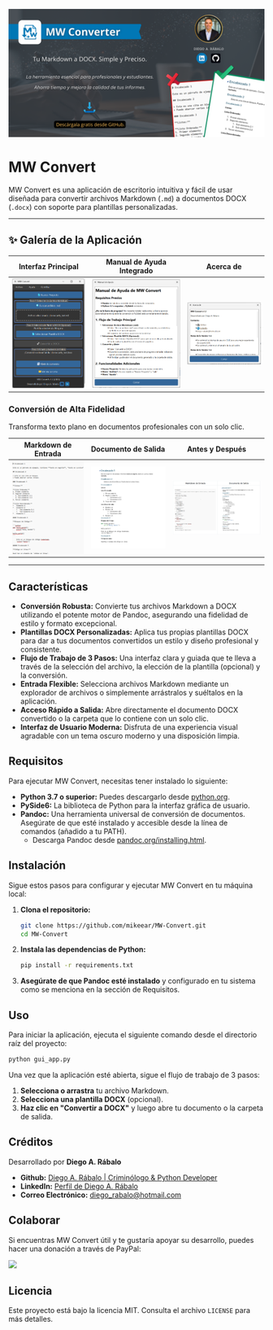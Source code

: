 ![Banner de MW Converter](assets/banner.png)

# MW Convert

MW Convert es una aplicación de escritorio intuitiva y fácil de usar diseñada para convertir archivos Markdown (`.md`) a documentos DOCX (`.docx`) con soporte para plantillas personalizadas.

---

## ✨ Galería de la Aplicación

| Interfaz Principal | Manual de Ayuda Integrado | Acerca de |
| :---: | :---: | :---: |
| ![Captura de la aplicación MW Convert](assets/app-screenshot.png) | ![Captura del manual de ayuda](assets/help-manual.png) | ![Captura de la ventana Acerca de](assets/acerca-de.png) |

### Conversión de Alta Fidelidad

Transforma texto plano en documentos profesionales con un solo clic.

| Markdown de Entrada | Documento de Salida | Antes y Después |
| :---: | :---: | :---: |
| ![Ejemplo de código Markdown](assets/markdown-example.png) | ![Ejemplo de documento de salida](assets/output-example.png) | ![Comparación antes y después](assets/before-after.png) |

---

## Características

-   **Conversión Robusta:** Convierte tus archivos Markdown a DOCX utilizando el potente motor de Pandoc, asegurando una fidelidad de estilo y formato excepcional.
-   **Plantillas DOCX Personalizadas:** Aplica tus propias plantillas DOCX para dar a tus documentos convertidos un estilo y diseño profesional y consistente.
-   **Flujo de Trabajo de 3 Pasos:** Una interfaz clara y guiada que te lleva a través de la selección del archivo, la elección de la plantilla (opcional) y la conversión.
-   **Entrada Flexible:** Selecciona archivos Markdown mediante un explorador de archivos o simplemente arrástralos y suéltalos en la aplicación.
-   **Acceso Rápido a Salida:** Abre directamente el documento DOCX convertido o la carpeta que lo contiene con un solo clic.
-   **Interfaz de Usuario Moderna:** Disfruta de una experiencia visual agradable con un tema oscuro moderno y una disposición limpia.

## Requisitos

Para ejecutar MW Convert, necesitas tener instalado lo siguiente:

-   **Python 3.7 o superior:** Puedes descargarlo desde [python.org](https://www.python.org/).
-   **PySide6:** La biblioteca de Python para la interfaz gráfica de usuario.
-   **Pandoc:** Una herramienta universal de conversión de documentos. Asegúrate de que esté instalado y accesible desde la línea de comandos (añadido a tu PATH).
    -   Descarga Pandoc desde [pandoc.org/installing.html](https://pandoc.org/installing.html).

## Instalación

Sigue estos pasos para configurar y ejecutar MW Convert en tu máquina local:

1.  **Clona el repositorio:**
    ```bash
    git clone https://github.com/mikeear/MW-Convert.git
    cd MW-Convert
    ```

2.  **Instala las dependencias de Python:**
    ```bash
    pip install -r requirements.txt
    ```

3.  **Asegúrate de que Pandoc esté instalado** y configurado en tu sistema como se menciona en la sección de Requisitos.

## Uso

Para iniciar la aplicación, ejecuta el siguiente comando desde el directorio raíz del proyecto:

```bash
python gui_app.py
```

Una vez que la aplicación esté abierta, sigue el flujo de trabajo de 3 pasos:

1.  **Selecciona o arrastra** tu archivo Markdown.
2.  **Selecciona una plantilla DOCX** (opcional).
3.  **Haz clic en "Convertir a DOCX"** y luego abre tu documento o la carpeta de salida.

## Créditos

Desarrollado por **Diego A. Rábalo**

-   **Github:**  [Diego A. Rábalo | Criminólogo & Python Developer](https://github.com/mikear) 
-   **LinkedIn:** [Perfil de Diego A. Rábalo](https://www.linkedin.com/in/rabalo)
-   **Correo Electrónico:** [diego_rabalo@hotmail.com](mailto:diego_rabalo@hotmail.com)

## Colaborar

Si encuentras MW Convert útil y te gustaría apoyar su desarrollo, puedes hacer una donación a través de PayPal:

[![](https://www.paypalobjects.com/en_US/i/btn/btn_donate_SM.gif)](https://paypal.me/diegorabalo)

## Licencia

Este proyecto está bajo la licencia MIT. Consulta el archivo `LICENSE` para más detalles.

